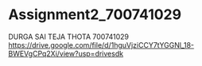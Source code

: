 # Assignment2_700741029
DURGA SAI TEJA THOTA
700741029
https://drive.google.com/file/d/1hguVjziCCY7tYGGNl_18-BWEVgCPq2Xi/view?usp=drivesdk
